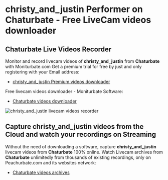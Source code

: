 # christy_and_justin Performer on Chaturbate - Free LiveCam videos downloader

## Chaturbate Live Videos Recorder

Monitor and record livecam videos of **christy_and_justin** from **Chaturbate** with Moniturbate.com
Get a premium trial for free by just and only registering with your Email address:
* [christy_and_justin Premium videos downloader](https://moniturbate.com/request-demo-licence-key.html)

Free livecam videos downloader - Moniturbate Software:
* [Chaturbate videos downloader](https://moniturbate.com/moniturbate-download-software.html)

![christy_and_justin livecam videos recorder](https://peachurnet.com/templates/moniturbate-software.png)


## Capture christy_and_justin videos from the Cloud and watch your recordings on Streaming

Without the need of downloading a software, capture **christy_and_justin** livecam videos from **Chaturbate** 100% online.
Watch Livecam archives from **Chaturbate** unlimitedly from thousands of existing recordings, only on Peachurbate.com and its websites network:
* [Chaturbate videos archives](https://peachurnet.com/)